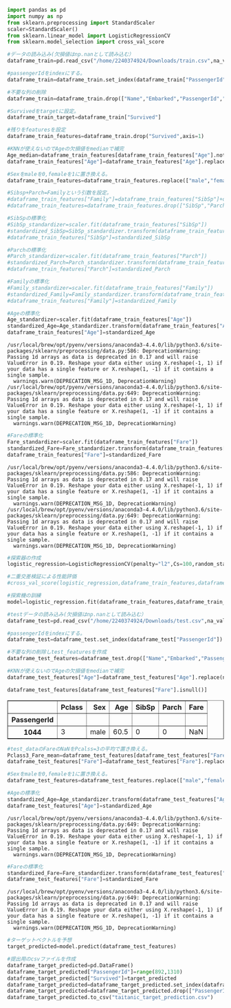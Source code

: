 

```python
import pandas as pd
import numpy as np
from sklearn.preprocessing import StandardScaler
scaler=StandardScaler()
from sklearn.linear_model import LogisticRegressionCV
from sklearn.model_selection import cross_val_score
```


```python
#データの読み込み(欠損値はnp.nanとして読み込む）
dataframe_train=pd.read_csv("/home/2240374924/Downloads/train.csv",na_values=[np.nan])
```


```python
#passengerIdをindexにする。
dataframe_train=dataframe_train.set_index(dataframe_train["PassengerId"])
```


```python
#不要な列の削除
dataframe_train=dataframe_train.drop(["Name","Embarked","PassengerId","Ticket","Cabin"],axis=1)
```


```python
#Survivedをtargetに設定。
dataframe_train_target=dataframe_train["Survived"]
```


```python
#残りをfeaturesを設定
dataframe_train_features=dataframe_train.drop("Survived",axis=1)
```


```python
#KNNが使えないのでAgeの欠損値をmedianで補完
Age_median=dataframe_train_features[dataframe_train_features["Age"].notnull()]["Age"].median()
dataframe_train_features["Age"]=dataframe_train_features["Age"].replace(np.nan,Age_median)
```


```python
#Sexをmaleを0,femaleを1に置き換える。
dataframe_train_features=dataframe_train_features.replace(["male","female"],[0,1])
```


```python
#Sibsp+Parch=Familyという引数を設定。
#dataframe_train_features["Family"]=dataframe_train_features["SibSp"]+dataframe_train_features["Parch"]
#dataframe_train_features=dataframe_train_features.drop(["SibSp","Parch"],axis=1)
```


```python
#SibSpの標準化
#SibSp_standardizer=scaler.fit(dataframe_train_features["SibSp"])
#standardized_SibSp=SibSp_standardizer.transform(dataframe_train_features["SibSp"])
#dataframe_train_features["SibSp"]=standardized_SibSp
```


```python
#Parchの標準化
#Parch_standardizer=scaler.fit(dataframe_train_features["Parch"])
#standardized_Parch=Parch_standardizer.transform(dataframe_train_features["Parch"])
#dataframe_train_features["Parch"]=standardized_Parch
```


```python
#Familyの標準化
#Family_standardizer=scaler.fit(dataframe_train_features["Family"])
#standardized_Family=Family_standardizer.transform(dataframe_train_features["Family"])
#dataframe_train_features["Family"]=standardized_Family
```


```python
#Ageの標準化
Age_standardizer=scaler.fit(dataframe_train_features["Age"])
standardized_Age=Age_standardizer.transform(dataframe_train_features["Age"])
dataframe_train_features["Age"]=standardized_Age
```

    /usr/local/brew/opt/pyenv/versions/anaconda3-4.4.0/lib/python3.6/site-packages/sklearn/preprocessing/data.py:586: DeprecationWarning: Passing 1d arrays as data is deprecated in 0.17 and will raise ValueError in 0.19. Reshape your data either using X.reshape(-1, 1) if your data has a single feature or X.reshape(1, -1) if it contains a single sample.
      warnings.warn(DEPRECATION_MSG_1D, DeprecationWarning)
    /usr/local/brew/opt/pyenv/versions/anaconda3-4.4.0/lib/python3.6/site-packages/sklearn/preprocessing/data.py:649: DeprecationWarning: Passing 1d arrays as data is deprecated in 0.17 and will raise ValueError in 0.19. Reshape your data either using X.reshape(-1, 1) if your data has a single feature or X.reshape(1, -1) if it contains a single sample.
      warnings.warn(DEPRECATION_MSG_1D, DeprecationWarning)



```python
#Fareの標準化
Fare_standardizer=scaler.fit(dataframe_train_features["Fare"])
standardized_Fare=Fare_standardizer.transform(dataframe_train_features["Fare"])
dataframe_train_features["Fare"]=standardized_Fare
```

    /usr/local/brew/opt/pyenv/versions/anaconda3-4.4.0/lib/python3.6/site-packages/sklearn/preprocessing/data.py:586: DeprecationWarning: Passing 1d arrays as data is deprecated in 0.17 and will raise ValueError in 0.19. Reshape your data either using X.reshape(-1, 1) if your data has a single feature or X.reshape(1, -1) if it contains a single sample.
      warnings.warn(DEPRECATION_MSG_1D, DeprecationWarning)
    /usr/local/brew/opt/pyenv/versions/anaconda3-4.4.0/lib/python3.6/site-packages/sklearn/preprocessing/data.py:649: DeprecationWarning: Passing 1d arrays as data is deprecated in 0.17 and will raise ValueError in 0.19. Reshape your data either using X.reshape(-1, 1) if your data has a single feature or X.reshape(1, -1) if it contains a single sample.
      warnings.warn(DEPRECATION_MSG_1D, DeprecationWarning)



```python
#探索器の作成
logistic_regression=LogisticRegressionCV(penalty="l2",Cs=100,random_state=0,n_jobs=-1,)
```


```python
#二重交差検証による性能評価
#cross_val_score(logistic_regression,dataframe_train_features,dataframe_train_target).mean()
```


```python
#探索機の訓練
model=logistic_regression.fit(dataframe_train_features,dataframe_train_target)
```


```python
#testデータの読み込み(欠損値はnp.nanとして読み込む）
dataframe_test=pd.read_csv("/home/2240374924/Downloads/test.csv",na_values=[np.nan])
```


```python
#passengerIdをindexにする。
dataframe_test=dataframe_test.set_index(dataframe_test["PassengerId"])
```


```python
#不要な列の削除しtest_featuresを作成
dataframe_test_features=dataframe_test.drop(["Name","Embarked","PassengerId","Ticket","Cabin"],axis=1)
```


```python
#KNNが使えないのでAgeの欠損値をmedianで補完
dataframe_test_features["Age"]=dataframe_test_features["Age"].replace(np.nan,Age_median)
```


```python
dataframe_test_features[dataframe_test_features["Fare"].isnull()]
```




<div>
<style>
    .dataframe thead tr:only-child th {
        text-align: right;
    }

    .dataframe thead th {
        text-align: left;
    }

    .dataframe tbody tr th {
        vertical-align: top;
    }
</style>
<table border="1" class="dataframe">
  <thead>
    <tr style="text-align: right;">
      <th></th>
      <th>Pclass</th>
      <th>Sex</th>
      <th>Age</th>
      <th>SibSp</th>
      <th>Parch</th>
      <th>Fare</th>
    </tr>
    <tr>
      <th>PassengerId</th>
      <th></th>
      <th></th>
      <th></th>
      <th></th>
      <th></th>
      <th></th>
    </tr>
  </thead>
  <tbody>
    <tr>
      <th>1044</th>
      <td>3</td>
      <td>male</td>
      <td>60.5</td>
      <td>0</td>
      <td>0</td>
      <td>NaN</td>
    </tr>
  </tbody>
</table>
</div>




```python
#test_dataのFareのNaNをPcalss=3の平均で置き換える。
Pclass3_Fare_mean=dataframe_test_features[dataframe_test_features["Fare"].notnull()][dataframe_test_features[dataframe_test_features["Fare"].notnull()]["Pclass"]==3]["Fare"].mean()
dataframe_test_features["Fare"]=dataframe_test_features["Fare"].replace(np.nan,Pclass3_Fare_mean)
```


```python
#Sexをmaleを0,femaleを1に置き換える。
dataframe_test_features=dataframe_test_features.replace(["male","female"],[0,1])
```


```python
#Ageの標準化
standardized_Age=Age_standardizer.transform(dataframe_test_features["Age"])
dataframe_test_features["Age"]=standardized_Age
```

    /usr/local/brew/opt/pyenv/versions/anaconda3-4.4.0/lib/python3.6/site-packages/sklearn/preprocessing/data.py:649: DeprecationWarning: Passing 1d arrays as data is deprecated in 0.17 and will raise ValueError in 0.19. Reshape your data either using X.reshape(-1, 1) if your data has a single feature or X.reshape(1, -1) if it contains a single sample.
      warnings.warn(DEPRECATION_MSG_1D, DeprecationWarning)



```python
#Fareの標準化
standardized_Fare=Fare_standardizer.transform(dataframe_test_features["Fare"])
dataframe_test_features["Fare"]=standardized_Fare
```

    /usr/local/brew/opt/pyenv/versions/anaconda3-4.4.0/lib/python3.6/site-packages/sklearn/preprocessing/data.py:649: DeprecationWarning: Passing 1d arrays as data is deprecated in 0.17 and will raise ValueError in 0.19. Reshape your data either using X.reshape(-1, 1) if your data has a single feature or X.reshape(1, -1) if it contains a single sample.
      warnings.warn(DEPRECATION_MSG_1D, DeprecationWarning)



```python
#ターゲットベクトルを予想
target_predicted=model.predict(dataframe_test_features)
```


```python
#提出用のcsvファイルを作成
dataframe_target_predicted=pd.DataFrame()
dataframe_target_predicted["PassengerId"]=range(892,1310)
dataframe_target_predicted["Survived"]=target_predicted
dataframe_target_predicted=dataframe_target_predicted.set_index(dataframe_target_predicted["PassengerId"])
dataframe_target_predicted=dataframe_target_predicted.drop(["PassengerId"],axis=1)
dataframe_target_predicted.to_csv("taitanic_target_prediction.csv")
```
